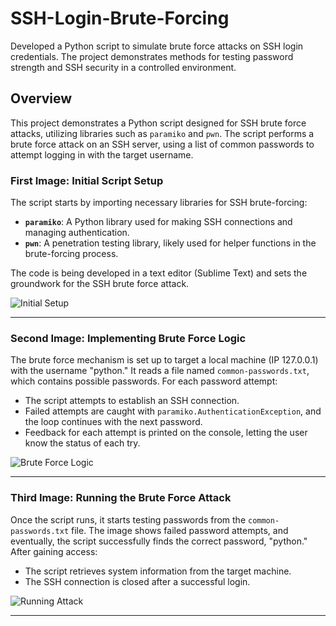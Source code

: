 # SSH-Login-Brute-Forcing
Developed a Python script to simulate brute force attacks on SSH login credentials. The project demonstrates methods for testing password strength and SSH security in a controlled environment.
## Overview

This project demonstrates a Python script designed for SSH brute force attacks, utilizing libraries such as `paramiko` and `pwn`. The script performs a brute force attack on an SSH server, using a list of common passwords to attempt logging in with the target username.

### First Image: Initial Script Setup

The script starts by importing necessary libraries for SSH brute-forcing:

- **`paramiko`**: A Python library used for making SSH connections and managing authentication.
- **`pwn`**: A penetration testing library, likely used for helper functions in the brute-forcing process.

The code is being developed in a text editor (Sublime Text) and sets the groundwork for the SSH brute force attack.

![Initial Setup](https://i.imgur.com/WvApVsN.png)

---

### Second Image: Implementing Brute Force Logic

The brute force mechanism is set up to target a local machine (IP 127.0.0.1) with the username "python." It reads a file named `common-passwords.txt`, which contains possible passwords. For each password attempt:

- The script attempts to establish an SSH connection.
- Failed attempts are caught with `paramiko.AuthenticationException`, and the loop continues with the next password.
- Feedback for each attempt is printed on the console, letting the user know the status of each try.

![Brute Force Logic](https://i.imgur.com/lmbtzmY.png)

---

### Third Image: Running the Brute Force Attack

Once the script runs, it starts testing passwords from the `common-passwords.txt` file. The image shows failed password attempts, and eventually, the script successfully finds the correct password, "python." After gaining access:

- The script retrieves system information from the target machine.
- The SSH connection is closed after a successful login.

![Running Attack](https://i.imgur.com/PrGGS6l.png)

---
